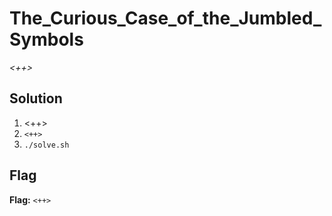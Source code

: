 # The_Curious_Case_of_the_Jumbled_Symbols
*<++>*

## Solution
1. <++>
2. `<++>`
3. `./solve.sh`


## Flag
**Flag:** `<++>`
